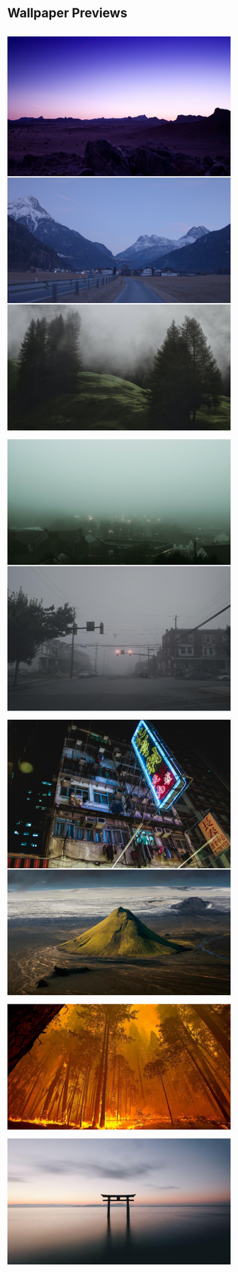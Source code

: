 # Wallpaper Previews

<img src="bridge-city.png" alt=""/>
<img src="city-1.png" alt=""/>
<img src="daydream.png" alt=""/>
<img src="desert-road.png" alt=""/>
<img src="desert.png" alt=""/>
<img src="despair.png" alt=""/>
<img src="foggy-hill.png" alt=""/>
<img src="foggy-town-2.png" alt=""/>
<img src="foggy-town-3.png" alt=""/>
<img src="foggy-town.png" alt=""/>
<img src="ibm-store.png" alt=""/>
<img src="idyllic-landscape.png" alt=""/>
<img src="idyllic-mountain-shack.png" alt=""/>
<img src="japan-1.png" alt=""/>
<img src="mountain.png" alt=""/>
<img src="pier.png" alt=""/>
<img src="pursuit-of-power.png" alt=""/>
<img src="seaside-pebbles.png" alt=""/>
<img src="shinto-shrine.png" alt=""/>
<img src="shore-2.png" alt=""/>
<img src="shore.png" alt=""/>
<img src="spring-cherry-blossom.png" alt=""/>
